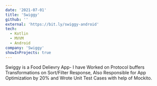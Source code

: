 ```yaml
---
date: '2021-07-01'
title: 'Swiggy'
github: ''
external: 'https://bit.ly/swiggy-android'
tech:
  - Kotlin
  - MVVM
  - Android
company: 'Swiggy'
showInProjects: true
---
```


Swiggy is a Food Delievry App- I have Worked on Protocol buffers Transformations on Sort/Filter Response, Also Responsible for App Optimization by 20% and Wrote Unit Test Cases with help of Mockito.
